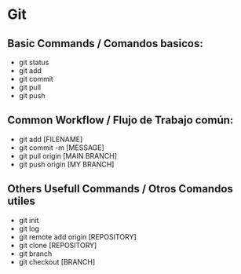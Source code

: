 # Git

## Basic Commands / Comandos basicos: 
- git status 
- git add
- git commit
- git pull 
- git push

## Common Workflow / Flujo de Trabajo común:
- git add [FILENAME]
- git commit -m [MESSAGE]
- git pull origin [MAIN BRANCH]
- git push origin [MY BRANCH]

## Others Usefull Commands / Otros Comandos utiles
- git init
- git log
- git remote add origin [REPOSITORY]
- git clone [REPOSITORY]
- git branch
- git checkout [BRANCH]